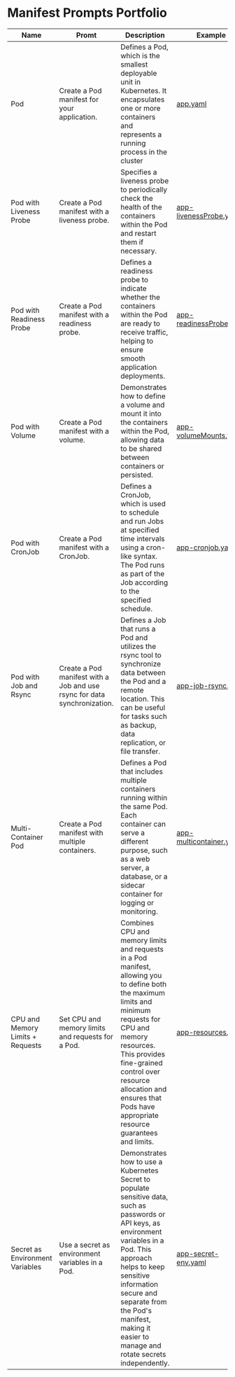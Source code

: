# Manifest Prompts Portfolio

| Name 	| Promt 	| Description 	| Example 	|
|---	|---	|---	|---	|
| Pod 	| Create a Pod manifest for your application. 	| Defines a Pod, which is the smallest deployable unit in Kubernetes. It encapsulates one or more containers and represents a running process in the cluster 	| [app.yaml](./yaml/app.yaml) 	|
| Pod with Liveness Probe 	| Create a Pod manifest with a liveness probe. 	| Specifies a liveness probe to periodically check the health of the containers within the Pod and restart them if necessary. 	| [app-livenessProbe.yaml](./yaml/app-livenessProbe.yaml) |
| Pod with Readiness Probe	| Create a Pod manifest with a readiness probe.	| Defines a readiness probe to indicate whether the containers within the Pod are ready to receive traffic, helping to ensure smooth application deployments.	| [app-readinessProbe.yaml](./yaml/app-readinessProbe.yaml)	|
| Pod with Volume	| Create a Pod manifest with a volume.	| Demonstrates how to define a volume and mount it into the containers within the Pod, allowing data to be shared between containers or persisted.	| [app-volumeMounts.yaml](./yaml/app-volumeMounts.yaml)	|
| Pod with CronJob	| Create a Pod manifest with a CronJob.	| Defines a CronJob, which is used to schedule and run Jobs at specified time intervals using a cron-like syntax. The Pod runs as part of the Job according to the specified schedule.	| [app-cronjob.yaml](./yaml/app-cronjob.yaml)	|
| Pod with Job and Rsync	| Create a Pod manifest with a Job and use rsync for data synchronization.	| Defines a Job that runs a Pod and utilizes the rsync tool to synchronize data between the Pod and a remote location. This can be useful for tasks such as backup, data replication, or file transfer.	| [app-job-rsync.yaml](./yaml/app-job-rsync.yaml)	|
| Multi-Container Pod	| Create a Pod manifest with multiple containers.	| Defines a Pod that includes multiple containers running within the same Pod. Each container can serve a different purpose, such as a web server, a database, or a sidecar container for logging or monitoring.	| [app-multicontainer.yaml](./yaml/app-multicontainer.yaml)	|
| CPU and Memory Limits + Requests	| Set CPU and memory limits and requests for a Pod.	| Combines CPU and memory limits and requests in a Pod manifest, allowing you to define both the maximum limits and minimum requests for CPU and memory resources. This provides fine-grained control over resource allocation and ensures that Pods have appropriate resource guarantees and limits.	| [app-resources.yaml](./yaml/app-resources.yaml)	|
| Secret as Environment Variables	| Use a secret as environment variables in a Pod.	| Demonstrates how to use a Kubernetes Secret to populate sensitive data, such as passwords or API keys, as environment variables in a Pod. This approach helps to keep sensitive information secure and separate from the Pod's manifest, making it easier to manage and rotate secrets independently.	| [app-secret-env.yaml](./yaml/app-secret-env.yaml)	|